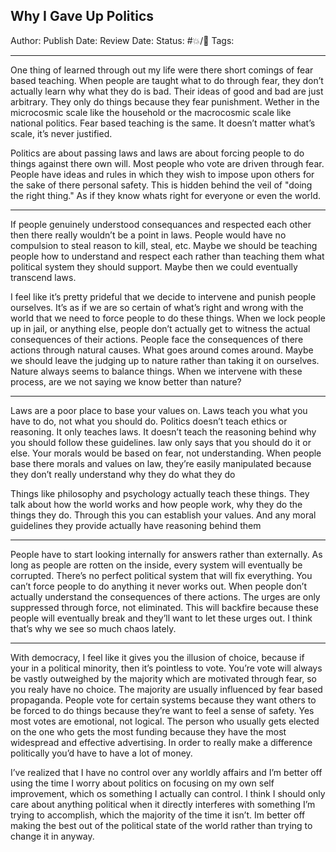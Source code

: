 ## Why I Gave Up Politics


Author:
Publish Date:
Review Date:
Status: #💥/💭
Tags:
___

One thing of learned through out my life were there short comings of fear based teaching. When people are taught what to do through fear, they don’t actually learn why what they do is bad. Their ideas of good and bad are just arbitrary. They only do things because they fear punishment. Wether in the microcosmic scale like the household or the macrocosmic scale like national politics. Fear based teaching is the same. It doesn’t matter what’s scale, it’s never justified.

Politics are about passing laws and laws are about forcing people to do things against there own will. Most people who vote are driven through fear. People have ideas and rules in which they wish to impose upon others for the sake of there personal safety. This is hidden behind the veil of "doing the right thing." As if they know whats right for everyone or even the world.

___

If people genuinely understood consequances and respected each other then there really wouldn’t be a point in laws. People would have no compulsion to steal reason to kill, steal, etc. Maybe we should be teaching people how to understand and respect each rather than teaching them what political system they should support. Maybe then we could eventually transcend laws. 

I feel like it’s pretty prideful that we decide to intervene and punish people ourselves. It’s as if we are so certain of what’s right and wrong with the world that we need to force people to do these things. When we lock people up in jail, or anything else, people don’t actually get to witness the actual consequences of their actions. People face the consequences of there actions through natural causes. What goes around comes around. Maybe we should leave the judging up to nature rather than taking it on ourselves. Nature always seems to balance things. When we intervene with these process, are we not saying we know better than nature?

___

Laws are a poor place to base your values on. Laws teach you what you have to do, not what you should do. Politics doesn’t teach ethics or reasoning. It only teaches laws. It doesn’t teach the reasoning behind why you should follow these guidelines. law only says that you should do it or else. Your morals would be based on fear, not understanding. When people base there morals and values on law, they’re easily manipulated because they don’t really understand why they do what they do 

Things like philosophy and psychology actually teach these things. They talk about how the world works and how people work, why they do the things they do. Through this you can establish your values. And any moral guidelines they provide actually have reasoning behind them

___

People have to start looking internally for answers rather than externally. As long as people are rotten on the inside, every system will eventually be corrupted. There’s no perfect political system that will fix everything. You can’t force people to do anything it never works out. When people don’t actually understand the consequences of there actions. The urges are only suppressed through force, not eliminated. This will backfire because these people will eventually break and they’ll want to let these urges out. I think that’s why we see so much chaos lately.

___

With democracy, I feel like it gives you the illusion of choice, because if your in a political minority, then it’s pointless to vote. You’re vote will always be vastly outweighed by the majority which are motivated through fear, so you realy have no choice. The majority are usually influenced by fear based propaganda. People vote for certain systems because they want others to be forced to do things because they’re want to feel a sense of safety. Yes most votes are emotional, not logical. The person who usually gets elected on the one who gets the most funding because they have the most widespread and effective advertising. In order to really make a difference politically you’d have to have a lot of money.

I’ve realized that I have no control over any worldly affairs and I’m better off using the time I worry about politics on focusing on my own self improvement, which os something I actually can control. I think I should only care about anything political when it directly interferes with something I’m trying to accomplish, which the majority of the time it isn’t. Im better off making the best out of the political state of the world rather than trying to change it in anyway.



